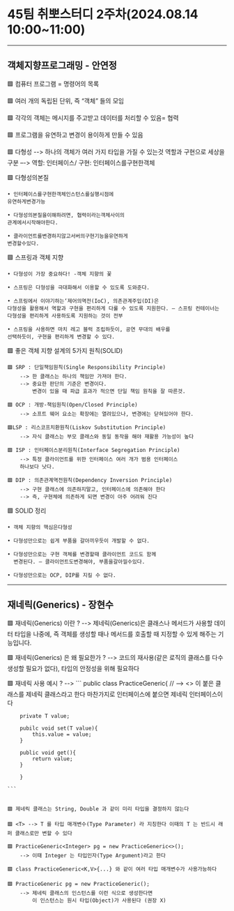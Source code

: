 # 45팀 취뽀스터디 2주차(2024.08.14 10:00~11:00)

--------------------------------------------------------------------
## 객체지향프로그래밍 - 안연정

🟩 컴퓨터 프로그램 = 명령어의 목록

🟩 여러 개의 독립된 단위, 즉 “객체” 들의 모임

🟩 각각의 객체는 메시지를 주고받고 데이터를 처리할 수 있음= 협력

🟩 프로그램을 유연하고 변경이 용이하게 만들 수 있음


🟩 다형성
--> 하나의 객체가 여러 가지 타입을 가질 수 있는것
    역할과 구현으로 세상을구분
–-> 역할: 인터페이스/ 구현: 인터페이스를구현한객체

🟩 다형성의본질

    • 인터페이스를구현한객체인스턴스를실행시점에
    유연하게변경가능

    • 다형성의본질을이해하려면, 협력이라는객체사이의
    관계에서시작해야한다.

    • 클라이언트를변경하지않고서버의구현기능을유연하게
    변경할수있다.


🟩 스프링과 객체 지향

    • 다형성이 가장 중요하다! -객체 지향의 꽃

    • 스프링은 다형성을 극대화해서 이용할 수 있도록 도와준다.

    • 스프링에서 이야기하는‘제어의역전(IoC), 의존관계주입(DI)은
    다형성을 활용해서 역할과 구현을 편리하게 다룰 수 있도록 지원한다. – 스프링 컨테이너는 다형성을 편리하게 사용하도록 지원하는 것이 전부

    • 스프링을 사용하면 마치 레고 블럭 조립하듯이, 공연 무대의 배우를
    선택하듯이, 구현을 편리하게 변경할 수 있다.


🟩 좋은 객체 지향 설계의 5가지 원칙(SOLID)

    🟩 SRP : 단일책임원칙(Single Responsibility Principle)
        --> 한 클래스는 하나의 책임만 가져야 한다.
        --> 중요한 판단의 기준은 변경이다. 
            변경이 있을 때 파급 효과가 적으면 단일 책임 원칙을 잘 따른것.

    🟩 OCP : 개방-책임원칙(Open/Closed Principle)
        --> 소프트 웨어 요소는 확장에는 열려있으나, 변경에는 닫혀있어야 한다.

    🟩LSP : 리스코프치환원칙(Liskov Substitution Principle)
        --> 자식 클래스는 부모 클래스와 동일 동작을 해야 재활용 가능성이 높다

    🟩 ISP : 인터페이스분리원칙(Interface Segregation Principle)
        --> 특정 클라이언트를 위한 인터페이스 여러 개가 범용 인터페이스
        하나보다 낫다.

    🟩 DIP : 의존관계역전원칙(Dependency Inversion Principle)
        --> 구현 클래스에 의존하지말고, 인터페이스에 의존해야 한다
        --> 즉, 구현체에 의존하게 되면 변경이 아주 어려워 진다


🟩 SOLID 정리

    • 객체 지향의 핵심은다형성

    • 다형성만으로는 쉽게 부품을 갈아끼우듯이 개발할 수 없다.

    • 다형성만으로는 구현 객체를 변경할때 클라이언트 코드도 함께
      변경된다. – 클라이언트도변경해야, 부품을갈아낄수있다.

    • 다형성만으로는 OCP, DIP를 지킬 수 없다.


--------------------------------------------------------------------

## 재네릭(Generics) - 장현수

🟩 재네릭(Generics) 이란 ?
--> 제네릭(Generics)은 클래스나 메서드가 사용할 데이터 타입을 나중에, 즉 객체를 생성할 때나 메서드를 호출할 때 지정할 수 있게 해주는 기능입니다. 



🟩 재네릭(Generics) 은 왜 필요한가 ?
--> 코드의 재사용(같은 로직의 클래스를 다수 생성할 필요가 없다), 타입의 안정성을 위해 필요하다 


🟩 재네릭 사용 예시 ?
--> 
    ```
        public class PracticeGeneric<T>{ // --> <> 이 붙은 클래스를 제네릭 클래스라고 한다 마찬가지로 인터페이스에 붙으면 제네릭 인터페이스이다

        private T value;

        pubilc void set(T value){
            this.value = value;
        }

        public void get(){
            return value;
        }

        }
    
    ```


    🟩 제네릭 클래스는 String, Double 과 같이 미리 타입을 결정하지 않는다

    🟩 <T> --> T 를 타입 매개변수(Type Parameter) 라 지칭한다 이때의 T 는 반드시 래퍼 클래스로만 변할 수 있다

    🟩 PracticeGeneric<Integer> pg = new PracticeGeneric<>(); 
        --> 이때 Integer 는 타입인자(Type Argument)라고 한다 
   
    🟩 class PracticeGeneric<K,V>{...} 와 같이 여러 타입 매개변수가 사용가능하다  

    🟩 PracticeGeneric pg = new PracticeGeneric();
        --> 제네릭 클래스의 인스턴스를 이런 식으로 생성한다면
            이 인스턴스는 원시 타입(Object)가 사용된다 (권장 X)
